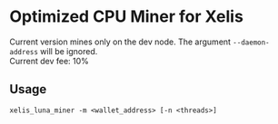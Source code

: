 # Optimized CPU Miner for Xelis

Current version mines only on the dev node. The argument `--daemon-address` will be ignored.\
Current dev fee: 10%

## Usage ##

```
xelis_luna_miner -m <wallet_address> [-n <threads>]
```
